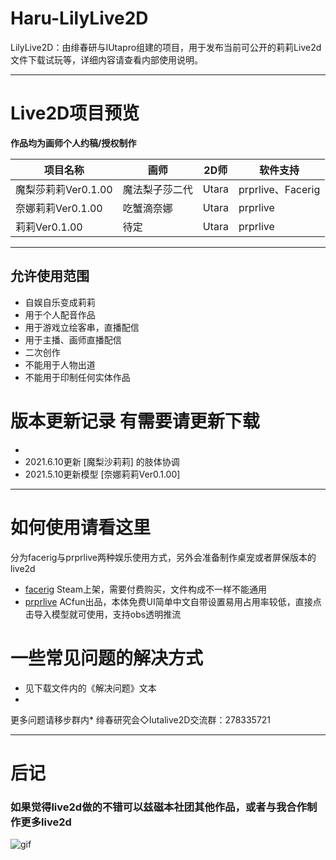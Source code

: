 # Haru-LilyLive2D
LilyLive2D：由绯春研与IUtapro组建的项目，用于发布当前可公开的莉莉Live2d文件下载试玩等，详细内容请查看内部使用说明。
****
# Live2D项目预览
**作品均为画师个人约稿/授权制作**  

| 项目名称| 画师| 2D师| 软件支持 |
| ---- | ---- | ---- | ---- |
| 魔梨莎莉莉Ver0.1.00 | 魔法梨子莎二代 | Utara | prprlive、Facerig |
| 奈娜莉莉Ver0.1.00 | 吃蟹滴奈娜 | Utara | prprlive |
| 莉莉Ver0.1.00 | 待定 | Utara | prprlive |
****
## 允许使用范围 ##
* 自娱自乐变成莉莉
* 用于个人配音作品
* 用于游戏立绘客串，直播配信
* 用于主播、画师直播配信
* 二次创作
* 不能用于人物出道
* 不能用于印制任何实体作品
# 版本更新记录 有需要请更新下载
*
* 2021.6.10更新 [魔梨沙莉莉] 的肢体协调
* 2021.5.10更新模型 [奈娜莉莉Ver0.1.00] 

****
# 如何使用请看这里
分为facerig与prprlive两种娱乐使用方式，另外会准备制作桌宠或者屏保版本的live2d

* [facerig](https://store.steampowered.com/app/274920/FaceRig/)
Steam上架，需要付费购买，文件构成不一样不能通用
* [prprlive](https://store.steampowered.com/app/1279610/PrprLive/)
ACfun出品，本体免费UI简单中文自带设置易用占用率较低，直接点击导入模型就可使用，支持obs透明推流

# 一些常见问题的解决方式
* 见下载文件内的《解决问题》文本
* 

更多问题请移步群内* 绯春研究会◇Iutalive2D交流群：278335721

****
# 后记
### 如果觉得live2d做的不错可以兹磁本社团其他作品，或者与我合作制作更多live2d
![gif](图片)
